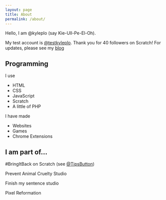 ```yaml
---
layout: page
title: About
permalink: /about/
---
```


Hello, I am @kyleplo (say Kie-Ull-Pe-El-Oh).

My test account is [@testkyleplo](https://scratch.mit.edu/users/testkyleplo).
Thank you for 40 followers on Scratch!
For updates, please see my [blog](./b)

## Programming

I use
- HTML
- CSS
- JavaScript
- Scratch
- A little of PHP

I have made
- Websites
- Games
- Chrome Extensions

## I am part of...

#BringItBack on Scratch (see [@TipsButton](https://scratch.mit.edu/users/TipsButton))

Prevent Animal Cruelty Studio

Finish my sentence studio

Pixel Reformation
